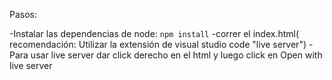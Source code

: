 Pasos:

-Instalar las dependencias de node: <code>npm install</code>
-correr el index.html( recomendación: Utilizar la extensión de visual studio code "live server")
-Para usar live server dar click derecho en el html y luego click en Open with live server
